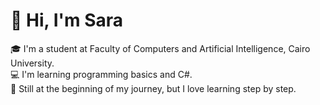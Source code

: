 # 👋 Hi, I'm Sara  

🎓 I'm a student at Faculty of Computers and Artificial Intelligence, Cairo University.  
💻 I'm learning programming basics and C#.  
🌱 Still at the beginning of my journey, but I love learning step by step.
